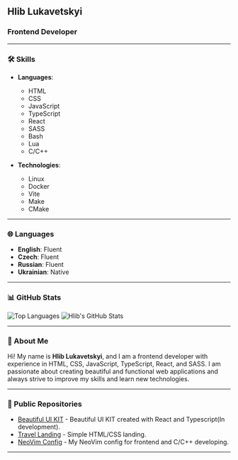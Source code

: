 ## Hlib Lukavetskyi
### Frontend Developer

---

### 🛠️ Skills
- **Languages**:
  - HTML
  - CSS
  - JavaScript
  - TypeScript
  - React
  - SASS
  - Bash
  - Lua
  - C/C++
 
- **Technologies**:
  - Linux
  - Docker
  - Vite
  - Make
  - CMake

---

### 🌐 Languages
- **English**: Fluent
- **Czech**: Fluent
- **Russian**: Fluent
- **Ukrainian**: Native

---

### 📊 GitHub Stats

![Top Languages](https://github-readme-stats.vercel.app/api/top-langs/?username=lukavetskyi&layout=donut&theme=radical) ![Hlib's GitHub Stats](https://github-readme-stats.vercel.app/api?username=lukavetskyi&show_icons=true&theme=radical)

---

### 🚀 About Me
Hi! My name is **Hlib Lukavetskyi**, and I am a frontend developer with experience in HTML, CSS, JavaScript, TypeScript, React, and SASS. I am passionate about creating beautiful and functional web applications and always strive to improve my skills and learn new technologies.

---

### 📂 Public Repositories

- [Beautiful UI KIT](https://github.com/lukavetskyi/ui-kit-react) - Beautiful UI KIT created with React and Typescript(In development).
- [Travel Landing](https://github.com/lukavetskyi/travel-landing-website) - Simple HTML/CSS landing.
- [NeoVim Config](https://github.com/lukavetskyi/config.nvim) - My NeoVim config for frontend and C/C++ developing.

---

